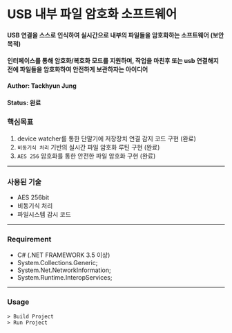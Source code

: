 # USB 내부 파일 암호화 소프트웨어
#### USB 연결을 스스로 인식하여 실시간으로 내부의 파일들을 암호화하는 소프트웨어 (보안목적)
#### 인터페이스를 통해 암호화/복호화 모드를 지원하며, 작업을 마친후 또는 usb 연결해지 전에 파일들을 암호화하여 안전하게 보관하자는 아이디어

#### Author: Tackhyun Jung

#### Status: 완료

### 핵심목표
1) device watcher를 통한 단말기에 저장장치 연결 감지 코드 구현 (완료)
2) `비동기식 처리` 기반의 실시간 파일 암호화 루틴 구현 (완료)
3) `AES 256` 암호화를 통한 안전한 파일 암호화 구현 (완료)

---

### 사용된 기술
* AES 256bit
* 비동기식 처리
* 파일시스템 감시 코드

---

### Requirement
* C# (.NET FRAMEWORK 3.5 이상)
* System.Collections.Generic;
* System.Net.NetworkInformation;
* System.Runtime.InteropServices;

---

### Usage

```
> Build Project
> Run Project
```

